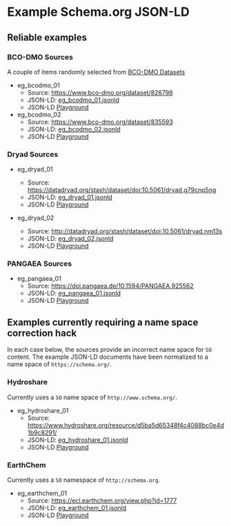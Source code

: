 # Example Schema.org JSON-LD

## Reliable examples

### BCO-DMO Sources

A couple of items randomly selected from [BCO-DMO Datasets](https://www.bco-dmo.org/search/dataset)

- eg_bcodmo_01
  - Source: https://www.bco-dmo.org/dataset/826798
  - JSON-LD: [eg_bcodmo_01.jsonld](eg_01.jsonld)
  - JSON-LD [Playground](https://json-ld.org/playground/#startTab=tab-expanded&json-ld=https%3A%2F%2Fraw.githubusercontent.com%2FDataONEorg%2FSlenderNodes%2Fschema-org-indexing%2Fschema_org_indexing%2Fexamples%2Feg_bcodmo_01.jsonld)
- eg_bcodmo_02
  - Source: https://www.bco-dmo.org/dataset/835593
  - JSON-LD: [eg_bcodmo_02.jsonld](eg_02.jsonld)
  - JSON-LD [Playground](https://json-ld.org/playground/#startTab=tab-expanded&json-ld=https%3A%2F%2Fraw.githubusercontent.com%2FDataONEorg%2FSlenderNodes%2Fschema-org-indexing%2Fschema_org_indexing%2Fexamples%2Feg_bcodmo_02.jsonld)

### Dryad Sources

- eg_dryad_01
  - Source: https://datadryad.org/stash/dataset/doi:10.5061/dryad.g79cnp5ng
  - JSON-LD: [eg_dryad_01.jsonld](eg_dryad_01.jsonld)
  - JSON-LD [Playground](https://json-ld.org/playground/#startTab=tab-expanded&json-ld=https%3A%2F%2Fraw.githubusercontent.com%2FDataONEorg%2FSlenderNodes%2Fschema-org-indexing%2Fschema_org_indexing%2Fexamples%2Feg_dryad_01.jsonld)

- eg_dryad_02
  - Source: http://datadryad.org/stash/dataset/doi:10.5061/dryad.nm13s
  - JSON-LD: [eg_dryad_02.jsonld](eg_dryad_02.jsonld)
  - JSON-LD [Playground](https://json-ld.org/playground/#startTab=tab-expanded&json-ld=https%3A%2F%2Fraw.githubusercontent.com%2FDataONEorg%2FSlenderNodes%2Fschema-org-indexing%2Fschema_org_indexing%2Fexamples%2Feg_dryad_02.jsonld)

### PANGAEA Sources

- eg_pangaea_01
  - Source: https://doi.pangaea.de/10.1594/PANGAEA.925562
  - JSON-LD: [eg_pangaea_01.jsonld](eg_pangaea_01.jsonld)
  - JSON-LD [Playground](https://json-ld.org/playground/#startTab=tab-expanded&json-ld=https%3A%2F%2Fraw.githubusercontent.com%2FDataONEorg%2FSlenderNodes%2Fschema-org-indexing%2Fschema_org_indexing%2Fexamples%2Feg_pangaea_01.jsonld)

## Examples currently requiring a name space correction hack

In each case below, the sources provide an incorrect name space for `SO` content. The example JSON-LD documents have been normalized to a name space of 
`https://schema.org/`.

### Hydroshare

Currently uses a `SO` name space of `http://www.schema.org/`.

- eg_hydroshare_01
  - Source: https://www.hydroshare.org/resource/d5ba5d65348f4c4088bc0e4d1b9c8291/
  - JSON-LD: [eg_hydroshare_01.jsonld](eg_hydroshare_01.jsonld)
  - JSON-LD [Playground](https://json-ld.org/playground/#startTab=tab-expanded&json-ld=https%3A%2F%2Fraw.githubusercontent.com%2FDataONEorg%2FSlenderNodes%2Fschema-org-indexing%2Fschema_org_indexing%2Fexamples%2Feg_hydroshare_01.jsonld)

### EarthChem

Currently uses a `SO` namespace of `http://schema.org`.

- eg_earthchem_01
  - Source: https://ecl.earthchem.org/view.php?id=1777
  - JSON-LD: [eg_earthchem_01.jsonld](eg_earthchem_01.jsonld)
  - JSON-LD [Playground](https://json-ld.org/playground/#startTab=tab-expanded&json-ld=https%3A%2F%2Fraw.githubusercontent.com%2FDataONEorg%2FSlenderNodes%2Fschema-org-indexing%2Fschema_org_indexing%2Fexamples%2Feg_earthchem_01.jsonld)

